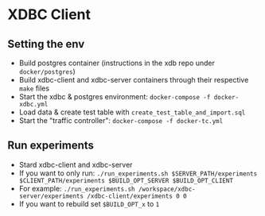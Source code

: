 # XDBC Client

## Setting the env

- Build postgres container (instructions in the xdb repo under ``docker/postgres``)
- Build xdbc-client and xdbc-server containers through their respective ``make`` files
- Start the xdbc & postgres environment: ``docker-compose -f docker-xdbc.yml``
- Load data & create test table with ``create_test_table_and_import.sql``
- Start the "traffic controller": ``docker-compose -f docker-tc.yml``

## Run experiments

- Stard xdbc-client and xdbc-server
- If you want to only
  run: ``./run_experiments.sh $SERVER_PATH/experiments $CLIENT_PATH/experiments $BUILD_OPT_SERVER $BUILD_OPT_CLIENT``
- For example: ``./run_experiments.sh /workspace/xdbc-server/experiments /xdbc-client/experiments 0 0``
- If you want to rebuild set ``$BUILD_OPT_x`` to `1`